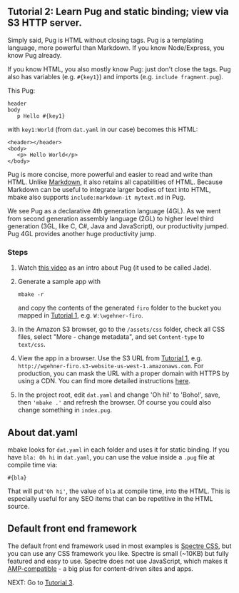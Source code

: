 
## Tutorial 2: Learn Pug and static binding; view via S3 HTTP server.

Simply said, Pug is HTML without closing tags. Pug is a templating language,  more powerful than Markdown. If you know Node/Express, you know Pug already.

If you know HTML, you also mostly know Pug: just don't close the tags. Pug also has variables (e.g. `#{key1}`) and imports (e.g. `include fragment.pug`).

This Pug:
```
header
body
   p Hello #{key1}
```

with `key1:World` (from `dat.yaml` in our case)
becomes this HTML:

```
<header></header>
<body>
   <p> Hello World</p>
</body>
```
Pug is more concise, more powerful and easier to read and write than HTML. Unlike [Markdown](https://en.wikipedia.org/wiki/Markdown), it also retains all capabilities of HTML. Because Markdown can be useful to integrate larger bodies of text into HTML, mbake also supports `include:markdown-it mytext.md` in Pug.

We see Pug as a declarative 4th generation language (4GL). As we went from second generation assembly language (2GL) to higher level third generation (3GL, like C, C#, Java and JavaScript), our productivity jumped. Pug 4GL provides another huge productivity jump. 

### Steps

1. Watch [this video](http://youtube.com/watch?v=wzAWI9h3q18) as an intro about Pug (it used to be called Jade).

2. Generate a sample app with
   ```
   mbake -r
   ```
   and copy the contents of the generated `firo` folder to the bucket you mapped in [Tutorial 1](/t1/), e.g. `W:\wgehner-firo`.

3. In the Amazon S3 browser, go to the `/assets/css` folder, check all CSS files, select "More - change metadata", and set `Content-type` to `text/css`.

4. View the app in a browser. Use the S3 URL from [Tutorial 1](/t1/), e.g. `http://wgehner-firo.s3-website-us-west-1.amazonaws.com`. For production, you can mask the URL with a proper domain with HTTPS by using a CDN. You can find more detailed instructions [here](/cdn/).

5. In the project root, edit `dat.yaml` and change 'Oh hi!' to 'Boho!', save, then `'mbake .'` and refresh the browser. Of course you could also change something in `index.pug`.

## About dat.yaml
mbake looks for `dat.yaml` in each folder and uses it for static binding. If you have `bla: Oh hi` in `dat.yaml`, you can use the value inside a `.pug` file at compile time via:

```
#{bla}
```

That will put`'Oh hi'`, the value of `bla` at compile time, into the HTML. This is especially useful for any SEO items that can be repetitive in the HTML source.

## Default front end framework

The default front end framework used in most examples is [Spectre CSS](https://picturepan2.github.io/spectre/getting-started.html#introduction), but you can use any CSS framework you like. Spectre is small (~10KB) but fully featured and easy to use. Spectre does not use JavaScript, which makes it [AMP-compatible](https://www.ampproject.org/learn/overview/) - a big plus for content-driven sites and apps.

NEXT: Go to [Tutorial 3](/t3/).